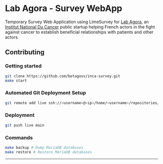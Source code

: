 # Lab Agora - Survey WebApp

Temporary Survey Web Application using LimeSurvey for [Lab Agora][lab-agora-link], an [Institut National Du Cancer][inca-link] public startup helping French actors in the fight against cancer to establish beneficial relationships with
patients and other actors.

## Contributing

### Getting started

```sh
git clone https://github.com/betagouv/inca-survey.git
make start
```

### Automated Git Deployment Setup

```sh
git remote add live ssh://<username>@<ip>/home/<username>/repositories/inca-survey.git
```

### Deployment

```sh
git push live main
```

### Commands

```sh
make backup # Dump MariaDB databases
make restore # Restore MariaDB databases
```

---

[inca-link]: https://www.e-cancer.fr
[lab-agora-link]: https://lab-agora.softr.app
[limesurvey-link]: https://github.com/LimeSurvey/LimeSurvey
[git-submodules-link]: https://git-scm.com/book/en/v2/Git-Tools-Submodules
